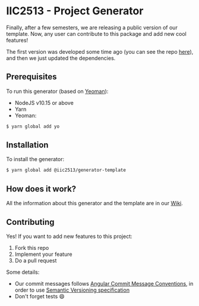 # IIC2513 - Project Generator

Finally, after a few semesters, we are releasing a public version of our template. Now, any user can contribute to this package and add new cool features!

The first version was developed some time ago (you can see the repo [here](https://github.com/IIC2513/template)), and then we just updated the dependencies.

## Prerequisites

To run this generator (based on [Yeoman](https://yeoman.io/)):

* NodeJS v10.15 or above
* Yarn
* Yeoman:

```bash
$ yarn global add yo
```

## Installation

To install the generator:

```bash
$ yarn global add @iic2513/generator-template
```

## How does it work?

All the information about this generator and the template are in our [Wiki](https://github.com/IIC2513/template-generator/wiki).

## Contributing

Yes! If you want to add new features to this project:

1. Fork this repo
2. Implement your feature
3. Do a pull request

Some details:

* Our commit messages follows [Angular Commit Message Conventions](https://github.com/angular/angular.js/blob/master/DEVELOPERS.md#-git-commit-guidelines), in order to use [Semantic Versioning specification](https://semver.org/)
* Don't forget tests :smile:
